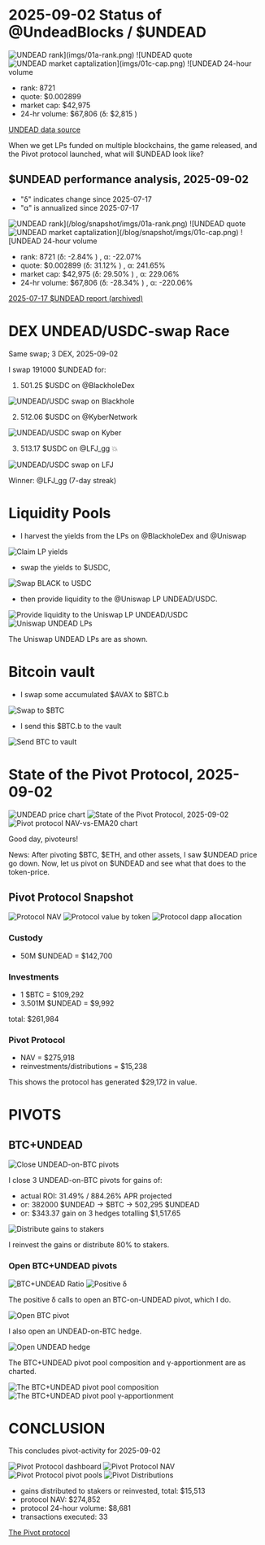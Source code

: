 # 2025-09-02 Status of @UndeadBlocks / $UNDEAD 

![$UNDEAD rank](imgs/01a-rank.png) 
![$UNDEAD quote](imgs/01b-quote.png) 
![$UNDEAD market captalization](imgs/01c-cap.png) 
![$UNDEAD 24-hour volume](imgs/01d-vol.png) 

* rank: 8721 
* quote: $0.002899 
* market cap: $42,975 
* 24-hr volume: $67,806 (δ: $2,815 ) 


[UNDEAD data source](https://www.coingecko.com/en/coins/undead-blocks) 



When we get LPs funded on multiple blockchains, the game released, and the Pivot protocol launched, what will $UNDEAD look like? 

## $UNDEAD performance analysis, 2025-09-02 

* "δ" indicates change since 2025-07-17 
* "α" is annualized since 2025-07-17 

![$UNDEAD rank](/blog/snapshot/imgs/01a-rank.png) 
![$UNDEAD quote](/blog/snapshot/imgs/01b-quote.png) 
![$UNDEAD market captalization](/blog/snapshot/imgs/01c-cap.png) 
![$UNDEAD 24-hour volume](/blog/snapshot/imgs/01d-vol.png) 

* rank: 8721 (δ: -2.84% ) , α: -22.07% 
* quote: $0.002899 (δ: 31.12% ) , α: 241.65% 
* market cap: $42,975 (δ: 29.50% ) , α: 229.06% 
* 24-hr volume: $67,806 (δ: -28.34% ) , α: -220.06% 

[2025-07-17 $UNDEAD report (archived)](https://github.com/pivoteur/biz/tree/main/blog/snapshot) 

# DEX UNDEAD/USDC-swap Race 

Same swap; 3 DEX, 2025-09-02 

I swap 191000 $UNDEAD for: 

1. 501.25 $USDC on @BlackholeDex 

![UNDEAD/USDC swap on Blackhole](imgs/02a-blackhole.png) 

2. 512.06 $USDC on @KyberNetwork 

![UNDEAD/USDC swap on Kyber](imgs/02b-kyber.png) 

3. 513.17 $USDC on @LFJ_gg 💥 

![UNDEAD/USDC swap on LFJ](imgs/02c-lfj.png) 

Winner: @LFJ_gg (7-day streak) 

# Liquidity Pools 

* I harvest the yields from the LPs on @BlackholeDex and @Uniswap 

![Claim LP yields](imgs/03a-claim.png) 

* swap the yields to $USDC, 

![Swap BLACK to USDC](imgs/03b-swap.png) 

* then provide liquidity to the @Uniswap LP UNDEAD/USDC. 

![Provide liquidity to the Uniswap LP UNDEAD/USDC](imgs/03c-provide.png) 
![Uniswap UNDEAD LPs](imgs/03d-lps.png) 

The Uniswap UNDEAD LPs are as shown. 

# Bitcoin vault 

* I swap some accumulated $AVAX to $BTC.b 

![Swap to $BTC](imgs/04a-swap.png) 

* I send this $BTC.b to the vault 

![Send BTC to vault](imgs/04b-sned.png) 


# State of the Pivot Protocol, 2025-09-02 

![UNDEAD price chart](imgs/05a-undead.png) 
![State of the Pivot Protocol, 2025-09-02](imgs/05b-assets.png) 
![Pivot protocol NAV-vs-EMA20 chart](imgs/05c-ema.png) 


Good day, pivoteurs! 

News: After pivoting $BTC, $ETH, and other assets, I saw $UNDEAD price go down. Now, let us pivot on $UNDEAD and see what that does to the token-price. 

## Pivot Protocol Snapshot 

![Protocol NAV](imgs/06a-nav.png) 
![Protocol value by token](imgs/06b-by-token.png) 
![Protocol dapp allocation](imgs/06c-by-dapp.png) 

### Custody 

* 50M $UNDEAD = $142,700 

### Investments 

* 1 $BTC = $109,292 
* 3.501M $UNDEAD = $9,992 

total: $261,984 


### Pivot Protocol 

* NAV = $275,918 
* reinvestments/distributions = $15,238 

This shows the protocol has generated $29,172 in value. 

# PIVOTS 

## BTC+UNDEAD 

![Close UNDEAD-on-BTC pivots](imgs/07a-close-undead-on-btc-pivot.png) 

I close 3 UNDEAD-on-BTC pivots for gains of: 

* actual ROI: 31.49% / 884.26% APR projected 
* or: 382000 $UNDEAD -> $BTC -> 502,295 $UNDEAD 
* or: $343.37 gain on 3 hedges totalling $1,517.65 


![Distribute gains to stakers](imgs/07b-dist-gains.png) 

I reinvest the gains or distribute 80% to stakers. 

### Open BTC+UNDEAD pivots 

![BTC+UNDEAD Ratio](imgs/08a-ratio.png) 
![Positive δ](imgs/08b-delta.png) 

The positive δ calls to open an BTC-on-UNDEAD pivot, which I do. 

![Open BTC pivot](imgs/08c-open-btc-pivot.png) 

I also open an UNDEAD-on-BTC hedge. 

![Open UNDEAD hedge](imgs/08d-open-undead-hedge.png) 





The BTC+UNDEAD pivot pool composition and γ-apportionment are as charted. 

![The BTC+UNDEAD pivot pool composition](imgs/09a-comp.png) 
![The BTC+UNDEAD pivot pool γ-apportionment](imgs/09b-apport.png) 

# CONCLUSION 

This concludes pivot-activity for 2025-09-02 

![Pivot Protocol dashboard](imgs/10a-dash.png) 
![Pivot Protocol NAV](imgs/10b-nav.png) 
![Pivot Protocol pivot pools](imgs/10c-pools.png) 
![Pivot Distributions](imgs/10d-dists.png) 

* gains distributed to stakers or reinvested, total: $15,513 
* protocol NAV: $274,852 
* protocol 24-hour volume: $8,681 
* transactions executed: 33 



[The Pivot protocol](https://pivoteur.github.io/#) 

